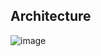 ## Architecture
![image](https://user-images.githubusercontent.com/100985462/160291277-45b0fd4f-7027-4b41-b28c-40ae87e1ca86.png)

